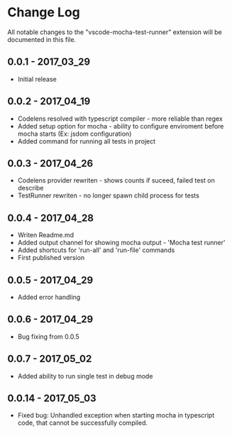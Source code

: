 # Change Log
All notable changes to the "vscode-mocha-test-runner" extension will be documented in this file.

## 0.0.1 - 2017_03_29
- Initial release

## 0.0.2 - 2017_04_19
- Codelens resolved with typescript compiler -  more reliable than regex
- Added setup option for mocha - ability to configure enviroment before mocha starts (Ex: jsdom configuration)
- Added command for running all tests in project

## 0.0.3 - 2017_04_26
- Codelens provider rewriten - shows counts if suceed, failed test on describe
- TestRunner rewriten - no longer spawn child process for tests

## 0.0.4 - 2017_04_28
- Writen Readme.md
- Added output channel for showing mocha output - 'Mocha test runner'
- Added shortcuts for 'run-all' and 'run-file' commands
- First published version

## 0.0.5 - 2017_04_29
- Added error handling

## 0.0.6 - 2017_04_29
- Bug fixing from 0.0.5

## 0.0.7 - 2017_05_02
- Added ability to run single test in debug mode

## 0.0.14 - 2017_05_03
- Fixed bug: Unhandled exception when starting mocha in typescript code, that cannot be successfully compiled.